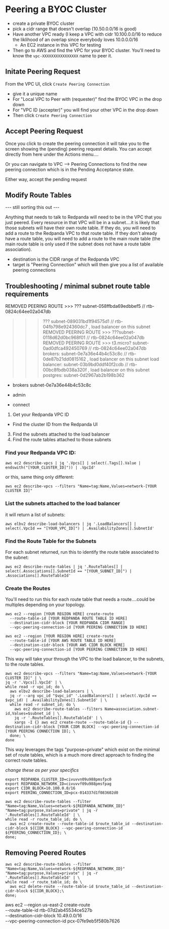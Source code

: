 # Peering a BYOC Cluster

* create a private BYOC cluster
* pick a cidr range that doesn't overlap (10.50.0.0/16 is good)
* Have another VPC ready (I keep a VPC with cidr 10.100.0.0/16 to reduce the liklihood of an overlap since everybody loves 10.0.0.0/16
  * An EC2 instance in this VPC for testing
* Then go to AWS and find the VPC for your BYOC cluster.  You'll need to know the `vpc-XXXXXXXXXXXXXXXX` name to peer it.

## Initate Peering Request

From the VPC UI, click `Create Peering Connection`

* give it a unique name
* For "Local VPC to Peer with (requester)" find the BYOC VPC in the drop down
* For "VPC ID (accepter)" you will find your other VPC in the drop down
* Then click `Create Peering Connection`

## Accept Peering Request

Once you click to create the peering connection it will take you to the screen showing the (pending) peering request details.  You can accept directly from here under the Actions menu....

Or you can navigate to VPC --> Peering Connections to find the new peering connection which is in the Pending Acceptance state.   

Either way, accept the pending request



## Modify Route Tables

--- still sorting this out ---

Anything that needs to talk to Redpanda will need to be in the VPC that you just peered.   Every resource in that VPC will be in a subnet....it is likely that those subnets will have their own route table.   If they do, you will need to add a route to the Redpanda VPC to that route table.  If they don't already have a route table, you will need to add a route to the main route table (the main route table is only used if the subnet does not have a route table association).

* destination is the CIDR range of the Redpanda VPC
* target is "Peering Connection" which will then give you a list of available peering connections




 

## Troubleshooting / minimal subnet route table requirements

REMOVED PEERING ROUTE >>> ??? subnet-058ffbda69edbbef5 // rtb-0824c64ee02a047db
>>> ??? subnet-089031bd1f94575d1 // rtb-04fb798e924360dc7 , load balancer on this subnet
REMOVED PEERING ROUTE >>> ???subnet-0118d62d0bc968f01 // rtb-0824c64ee02a047db
REMOVED PEERING ROUTE >>> t3.micro? subnet-0ad0dfca492450769 // rtb-0824c64ee02a047db
>>> brokers: subnet-0e7a36e44b4c53c8c // rtb-0de87b21dd0815162 , load balancer on this subnet
>>> load balancer: subnet-03b9bd0ddf40f2cdb // rtb-00bc8fbdb038a320f , load balancer on this subnet
>>> postgres: subnet-0d2967ab2b198b362

* brokers
subnet-0e7a36e44b4c53c8c

* admin


* connect


1.  Get your Redpanda VPC ID
  * Find the cluster ID from the Redpanda UI   
3.  Find the subnets attached to the load balancer
4.  Find the route tables attached to those subnets


### Find your Redpanda VPC ID:

`aws ec2 describe-vpcs | jq '.Vpcs[] | select(.Tags[].Value | endswith("[YOUR_CLUSTER_ID]")) | .VpcId'`

or this, same thing only different:

`aws ec2 describe-vpcs --filters "Name=tag:Name,Values=network-[YOUR CLUSTER ID]"`

### List the subnets attached to the load balancer

it will return a list of subnets:

`aws elbv2 describe-load-balancers | jq '.LoadBalancers[] | select(.VpcId == "[YOUR_VPC_ID]") | .AvailabilityZones[].SubnetId'`


### Find the Route Table for the Subnets 

For each subnet returned, run this to identify the route table associated to the subnet:

`aws ec2 describe-route-tables | jq '.RouteTables[] | select(.Associations[].SubnetId == "[YOUR_SUBNET_ID]") | .Associations[].RouteTableId'`


### Create the Routes

You'll need to run this for each route table that needs a route....could be multiples depending on your topology.

```
aws ec2 --region [YOUR REGION HERE] create-route
  --route-table-id [YOUR REDPANDA ROUTE TABLE ID HERE]
  --destination-cidr-block [YOUR REDPANDA CIDR RANGE]
  --vpc-peering-connection-id [YOUR PEERING CONNECTION ID HERE]

aws ec2 --region [YOUR REGION HERE] create-route
  --route-table-id [YOUR AWS ROUTE TABLE ID HERE]
  --destination-cidr-block [YOUR AWS CIDR BLOCK HERE]
  --vpc-peering-connection-id [YOUR PEERING CONNECTION ID HERE]
```

This way will take your through the VPC to the load balancer, to the subnets, to the route tables.

```
aws ec2 describe-vpcs --filters "Name=tag:Name,Values=network-[YOUR CLUSTER ID]" | \
jq -r '.Vpcs[].VpcId' | \
while read -r vpc_id; do \
  aws elbv2 describe-load-balancers | \
  jq -r --arg vpc_id "$vpc_id" '.LoadBalancers[] | select(.VpcId == $vpc_id) | .AvailabilityZones[].SubnetId' | \
  while read -r subnet_id; do \
    aws ec2 describe-route-tables --filters Name=association.subnet-id,Values=$subnet_id | \
    jq -r '.RouteTables[].RouteTableId' | \
    xargs -I {} aws ec2 create-route --route-table-id {} --destination-cidr-block [YOUR CIDR BLOCK] --vpc-peering-connection-id [YOUR PEERING CONNECTION ID]; \
  done; \
done
```

This way leverages the tags "purpose=private" which exist on the minimal set of route tables, which is a much more direct approach to finding the correct route tables.


_change these as per your specifics_

```
export REDPANDA_CLUSTER_ID=civuvvn09u988pmsfpc0
export REDPANDA_NETWORK_ID=civuvvf09u988pmsfpag
export CIDR_BLOCK=10.100.0.0/16
export PEERING_CONNECTION_ID=pcx-014337d1f083602d0
```

```
aws ec2 describe-route-tables --filter "Name=tag:Name,Values=network-${REDPANDA_NETWORK_ID}" "Name=tag:purpose,Values=private" | jq -r '.RouteTables[].RouteTableId' | \
while read -r route_table_id; do \
  aws ec2 create-route --route-table-id $route_table_id --destination-cidr-block ${CIDR_BLOCK} --vpc-peering-connection-id ${PEERING_CONNECTION_ID}; \
done;
```

## Removing Peered Routes

```
aws ec2 describe-route-tables --filter "Name=tag:Name,Values=network-${REDPANDA_NETWORK_ID}" "Name=tag:purpose,Values=private" | jq -r '.RouteTables[].RouteTableId' | \
while read -r route_table_id; do \
  aws ec2 delete-route --route-table-id $route_table_id --destination-cidr-block ${CIDR_BLOCK};\
done;
```




aws ec2 --region us-east-2 create-route \
--route-table-id rtb-07d2ab45534ce527b \
--destination-cidr-block 10.49.0.0/16 \
--vpc-peering-connection-id pcx-07fe9eb5f580b7626 
 
